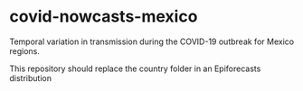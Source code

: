 # covid-nowcasts-mexico
Temporal variation in transmission during the COVID-19 outbreak for Mexico regions.

This repository should replace the country folder in an Epiforecasts distribution



